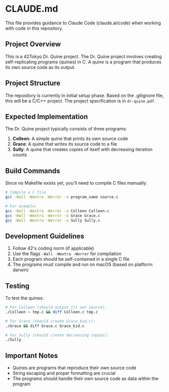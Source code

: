 # CLAUDE.md

This file provides guidance to Claude Code (claude.ai/code) when working with code in this repository.

## Project Overview

This is a 42Tokyo Dr. Quine project. The Dr. Quine project involves creating self-replicating programs (quines) in C. A quine is a program that produces its own source code as its output.

## Project Structure

The repository is currently in initial setup phase. Based on the .gitignore file, this will be a C/C++ project. The project specification is in `dr-quine.pdf`.

## Expected Implementation

The Dr. Quine project typically consists of three programs:

1. **Colleen**: A simple quine that prints its own source code
2. **Grace**: A quine that writes its source code to a file
3. **Sully**: A quine that creates copies of itself with decreasing iteration counts

## Build Commands

Since no Makefile exists yet, you'll need to compile C files manually:
```bash
# Compile a C file
gcc -Wall -Wextra -Werror -o program_name source.c

# For example:
gcc -Wall -Wextra -Werror -o Colleen Colleen.c
gcc -Wall -Wextra -Werror -o Grace Grace.c
gcc -Wall -Wextra -Werror -o Sully Sully.c
```

## Development Guidelines

1. Follow 42's coding norm (if applicable)
2. Use the flags `-Wall -Wextra -Werror` for compilation
3. Each program should be self-contained in a single C file
4. The programs must compile and run on macOS (based on platform: darwin)

## Testing

To test the quines:
```bash
# For Colleen (should output its own source):
./Colleen > tmp.c && diff Colleen.c tmp.c

# For Grace (should create Grace_kid.c):
./Grace && diff Grace.c Grace_kid.c

# For Sully (should create decreasing copies):
./Sully
```

## Important Notes

- Quines are programs that reproduce their own source code
- String escaping and proper formatting are crucial
- The programs should handle their own source code as data within the program